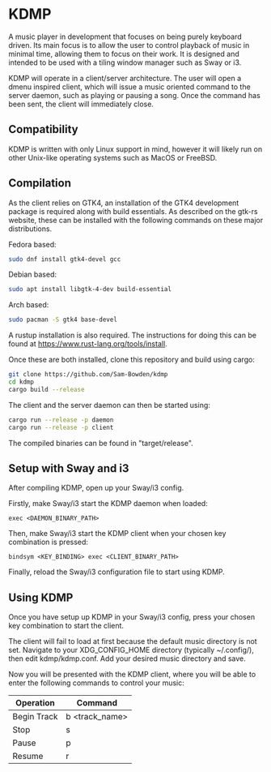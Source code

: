 # KDMP

A music player in development that focuses on being purely keyboard driven. Its main focus is to allow the user to control playback of music in minimal time, allowing them to focus on their work. It is designed and intended to be used with a tiling window manager such as Sway or i3.

KDMP will operate in a client/server architecture. The user will open a dmenu inspired client, which will issue a music oriented command to the server daemon, such as playing or pausing a song. Once the command has been sent, the client will immediately close.

## Compatibility

KDMP is written with only Linux support in mind, however it will likely run on other Unix-like operating systems such as MacOS or FreeBSD.

## Compilation

As the client relies on GTK4, an installation of the GTK4 development package is required along with build essentials. As described on the gtk-rs website, these can be installed with the following commands on these major distributions.

Fedora based:
```bash
sudo dnf install gtk4-devel gcc
```

Debian based:
```bash
sudo apt install libgtk-4-dev build-essential
```

Arch based:
```bash
sudo pacman -S gtk4 base-devel
```

A rustup installation is also required. The instructions for doing this can be found at https://www.rust-lang.org/tools/install.

Once these are both installed, clone this repository and build using cargo:
```bash
git clone https://github.com/Sam-Bowden/kdmp
cd kdmp
cargo build --release
```
The client and the server daemon can then be started using:
```bash
cargo run --release -p daemon
cargo run --release -p client
```
The compiled binaries can be found in "target/release".

## Setup with Sway and i3

After compiling KDMP, open up your Sway/i3 config.

Firstly, make Sway/i3 start the KDMP daemon when loaded:
```
exec <DAEMON_BINARY_PATH>
```

Then, make Sway/i3 start the KDMP client when your chosen key combination is pressed:
```
bindsym <KEY_BINDING> exec <CLIENT_BINARY_PATH>
```

Finally, reload the Sway/i3 configuration file to start using KDMP.

## Using KDMP

Once you have setup up KDMP in your Sway/i3 config, press your chosen key combination to start the client.

The client will fail to load at first because the default music directory is not set. Navigate to your XDG_CONFIG_HOME directory (typically ~/.config/), then edit kdmp/kdmp.conf. Add your desired music directory and save.

Now you will be presented with the KDMP client, where you will be able to enter the following commands to control your music:

| Operation | Command |
| --- | --- |
| Begin Track | b <track_name> |
| Stop | s |
| Pause | p |
| Resume | r |
